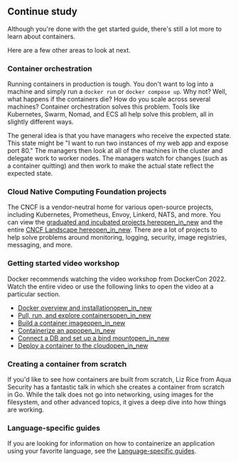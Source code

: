 ## Continue study
Although you're done with the get started guide, there's still a lot more to learn about containers.

Here are a few other areas to look at next.

### Container orchestration

Running containers in production is tough. You don't want to log into a machine and simply run a `docker run` or `docker compose up`. Why not? Well, what happens if the containers die? How do you scale across several machines? Container orchestration solves this problem. Tools like Kubernetes, Swarm, Nomad, and ECS all help solve this problem, all in slightly different ways.

The general idea is that you have managers who receive the expected state. This state might be "I want to run two instances of my web app and expose port 80." The managers then look at all of the machines in the cluster and delegate work to worker nodes. The managers watch for changes (such as a container quitting) and then work to make the actual state reflect the expected state.

### Cloud Native Computing Foundation projects

The CNCF is a vendor-neutral home for various open-source projects, including Kubernetes, Prometheus, Envoy, Linkerd, NATS, and more. You can view the [graduated and incubated projects hereopen_in_new](https://www.cncf.io/projects/) and the entire [CNCF Landscape hereopen_in_new](https://landscape.cncf.io/). There are a lot of projects to help solve problems around monitoring, logging, security, image registries, messaging, and more.

### Getting started video workshop

Docker recommends watching the video workshop from DockerCon 2022. Watch the entire video or use the following links to open the video at a particular section.

*   [Docker overview and installationopen_in_new](https://youtu.be/gAGEar5HQoU)
*   [Pull, run, and explore containersopen_in_new](https://youtu.be/gAGEar5HQoU?t=1400)
*   [Build a container imageopen_in_new](https://youtu.be/gAGEar5HQoU?t=3185)
*   [Containerize an appopen_in_new](https://youtu.be/gAGEar5HQoU?t=4683)
*   [Connect a DB and set up a bind mountopen_in_new](https://youtu.be/gAGEar5HQoU?t=6305)
*   [Deploy a container to the cloudopen_in_new](https://youtu.be/gAGEar5HQoU?t=8280)

### Creating a container from scratch

If you'd like to see how containers are built from scratch, Liz Rice from Aqua Security has a fantastic talk in which she creates a container from scratch in Go. While the talk does not go into networking, using images for the filesystem, and other advanced topics, it gives a deep dive into how things are working.

### Language-specific guides

If you are looking for information on how to containerize an application using your favorite language, see the [Language-specific guides](https://docs.docker.com/language/).